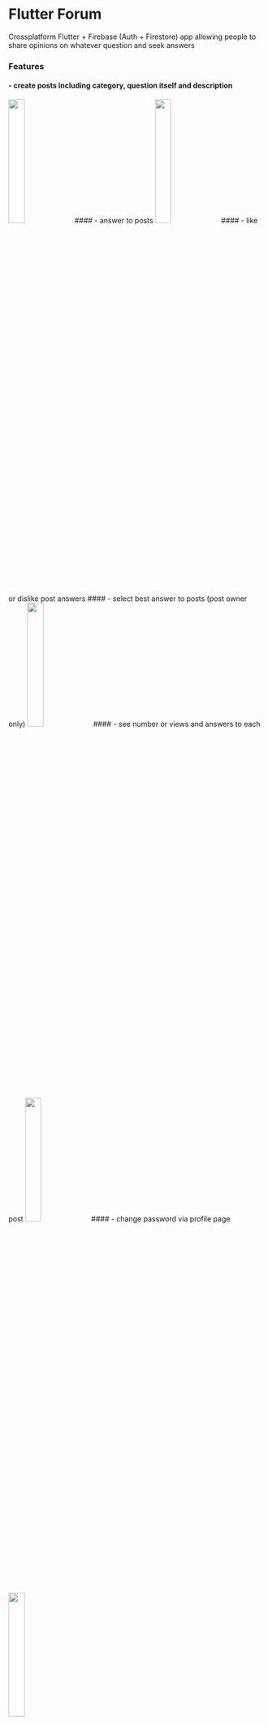 # Flutter Forum
Crossplatform Flutter + Firebase (Auth + Firestore) app allowing people to share opinions on whatever question and seek answers

### Features
#### - create posts including category, question itself and description
<img src="https://github.com/troublecatcher/mobile/assets/91335963/b4364750-32d7-44d2-92f8-90a16ec68b10" width="25%" height="25%"/>
#### - answer to posts
<img src="https://github.com/troublecatcher/mobile/assets/91335963/f1f75dcf-86fa-41b2-be81-6c4196499366" width="25%" height="25%"/>
#### - like or dislike post answers
#### - select best answer to posts (post owner only)
<img src="https://github.com/troublecatcher/mobile/assets/91335963/7aa5651f-14ac-4ed7-8d6e-9ef0e0de2acd" width="25%" height="25%"/>
#### - see number or views and answers to each post
<img src="https://github.com/troublecatcher/mobile/assets/91335963/7e714e4f-9df7-46ec-a34d-d514d3e1f2ce" width="25%" height="25%"/>
#### - change password via profile page
<img src="https://github.com/troublecatcher/mobile/assets/91335963/c7a16cb3-2e41-4fa3-aa55-f43171ab82ac" width="25%" height="25%"/>

